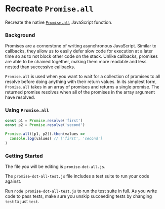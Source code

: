 # Recreate `Promise.all`

Recreate the native [`Promise.all`][mdn] JavaScript function.


### Background

Promises are a cornerstone of writing asynchronous JavaScript. Similar to
callbacks, they allow us to easily defer slow code for execution at a later time
so as to not block other code on the stack. Unlike callbacks, promises are able
to be chained together, making them more readable and less nested than
successive callbacks.

`Promise.all` is used when you want to wait for a collection of promises to all
resolve before doing anything with their return values. In its simplest form,
`Promise.all` takes in an array of promises and returns a single promise. The
returned promise resolves when all of the promises in the array argument have
resolved.


### Using `Promise.all`

```javascript
const p1 = Promise.resolve('first')
const p2 = Promise.resolve('second')

Promise.all([p1, p2]).then(values =>
  console.log(values) // ['first', 'second']
)
```


### Getting Started

The file you will be editing is `promise-dot-all.js`.

The `promise-dot-all-test.js` file includes a test suite to run your code against.

Run `node promise-dot-all-test.js` to run the test suite in full. As you write
code to pass tests, make sure you unskip succeeding tests by changing
`test` to just `test`.

[mdn]: https://developer.mozilla.org/en-US/docs/Web/JavaScript/Reference/Global_Objects/Promise/all
